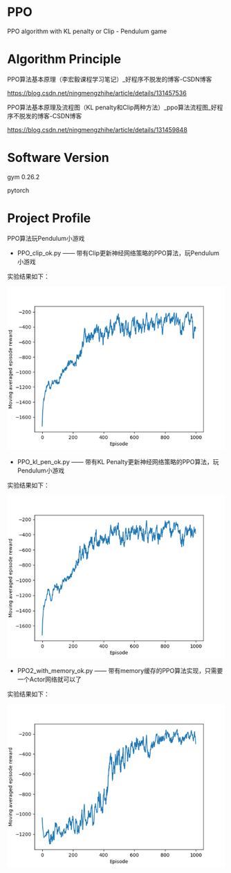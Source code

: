 # PPO
PPO algorithm with KL penalty or Clip - Pendulum game

# Algorithm Principle
PPO算法基本原理（李宏毅课程学习笔记）_好程序不脱发的博客-CSDN博客  

https://blog.csdn.net/ningmengzhihe/article/details/131457536

PPO算法基本原理及流程图（KL penalty和Clip两种方法）_ppo算法流程图_好程序不脱发的博客-CSDN博客  

https://blog.csdn.net/ningmengzhihe/article/details/131459848

# Software Version
gym 0.26.2

pytorch

# Project Profile
PPO算法玩Pendulum小游戏

- PPO_clip_ok.py —— 带有Clip更新神经网络策略的PPO算法，玩Pendulum小游戏

实验结果如下：

![](result_PPO_clip_ok.png)

- PPO_kl_pen_ok.py —— 带有KL Penalty更新神经网络策略的PPO算法，玩Pendulum小游戏

实验结果如下：

![](result_PPO_kl_penalty_ok.png)


- PPO2_with_memory_ok.py —— 带有memory缓存的PPO算法实现，只需要一个Actor网络就可以了

实验结果如下：

![](result_PPO2_with_memory_ok.png)




